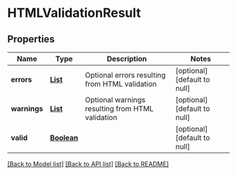 # HTMLValidationResult
## Properties

Name | Type | Description | Notes
------------ | ------------- | ------------- | -------------
**errors** | [**List**](ValidationMessage) | Optional errors resulting from HTML validation | [optional] [default to null]
**warnings** | [**List**](ValidationMessage) | Optional warnings resulting from HTML validation | [optional] [default to null]
**valid** | [**Boolean**](boolean) |  | [optional] [default to null]

[[Back to Model list]](../README#documentation-for-models) [[Back to API list]](../README#documentation-for-api-endpoints) [[Back to README]](../README)


